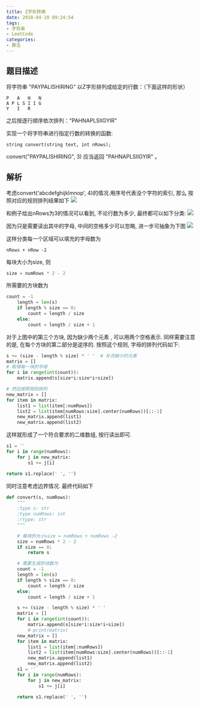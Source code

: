 ```yaml
---
title: Z字形转换
date: 2018-04-10 09:24:54
tags:
- 字符串
- LeetCode
categories:
- 算法
---
```


## 题目描述
将字符串 "PAYPALISHIRING" 以Z字形排列成给定的行数：（下面这样的形状）
```
P   A   H   N
A P L S I I G
Y   I   R
```
之后按逐行顺序依次排列："PAHNAPLSIIGYIR"



实现一个将字符串进行指定行数的转换的函数:
```
string convert(string text, int nRows);
```

convert("PAYPALISHIRING", 3) 应当返回 "PAHNAPLSIIGYIR" 。

## 解析
考虑convert('abcdefghijklmnop', 4)的情况.用序号代表没个字符的索引, 那么 按照对应的规则排列结果如下
![](http://p3euxxfa8.bkt.clouddn.com/80b5a163371647964aa541aff6efc3ce.png)

和例子给出nRows为3的情况可以看到, 不论行数为多少, 最终都可以如下分类:
![](http://p3euxxfa8.bkt.clouddn.com/8c7e7c395717b484311ebc36725ac04a.png)

因为只是需要读出其中的字母, 中间的空格多少可以忽略, 进一步可抽象为下图
![](http://p3euxxfa8.bkt.clouddn.com/409d22ab6c409c6de1923398271c051b.png)

这样分类每一个区域可以填充的字母数为
```
nRows + nRow -2
```
每块大小为size, 则
```py
size = numRows * 2 - 2
```

所需要的方块数为
```py
count = -1
    length = len(s)
    if length % size == 0:
        count = length / size
    else:
        count = length / size + 1
```

对于上图中的第三个方块, 因为缺少两个元素 , 可以用两个空格表示. 同样需要注意的是, 在每个方块的第二部分是逆序的. 按照这个规则, 字母的排列代码如下:
```py
s += (size - length % size) * ' '  # 补充缺少的元素
matrix = []
# 取得每一块的字母
for i in range(int(count)):
    matrix.append(s[size*i:size*i+size])

# 然后按照规则排列
new_matrix = []
for item in matrix:
    list1 = list(item[:numRows])
    list2 = list(item[numRows:size].center(numRows))[::-1]
    new_matrix.append(list1)
    new_matrix.append(list2)
```

这样就形成了一个符合要求的二维数组, 按行读出即可.
```py
s1 = ''
for i in range(numRows):
    for j in new_matrix:
        s1 += j[i]

return s1.replace(' ', '')
```

同时注意考虑边界情况. 最终代码如下
```py
def convert(s, numRows):
    """
    :type s: str
    :type numRows: int
    :rtype: str
    """

    # 每块的大小size = numRows + numRows -2
    size = numRows * 2 - 2
    if size == 0:
        return s

    # 需要生成的块数为
    count = -1
    length = len(s)
    if length % size == 0:
        count = length / size
    else:
        count = length / size + 1

    s += (size - length % size) * ' '
    matrix = []
    for i in range(int(count)):
        matrix.append(s[size*i:size*i+size])
        # print(matrix)
    new_matrix = []
    for item in matrix:
        list1 = list(item[:numRows])
        list2 = list(item[numRows:size].center(numRows))[::-1]
        new_matrix.append(list1)
        new_matrix.append(list2)
    s1 = ''
    for i in range(numRows):
        for j in new_matrix:
            s1 += j[i]

    return s1.replace(' ', '')
```
